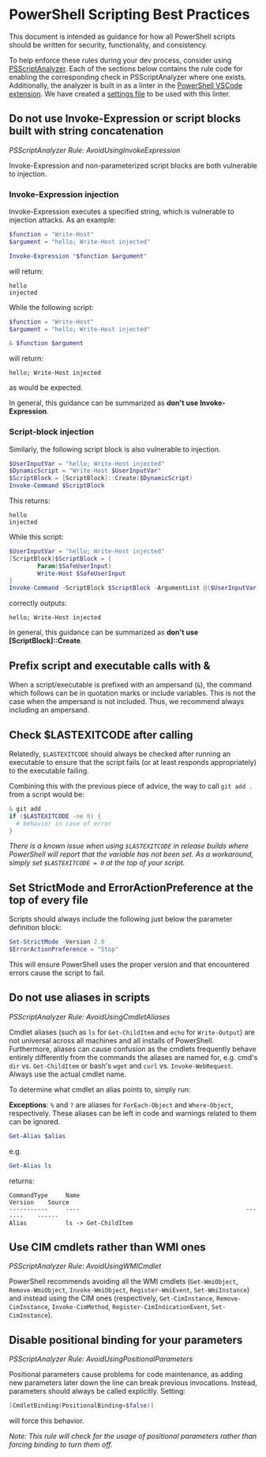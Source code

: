 # PowerShell Scripting Best Practices

This document is intended as guidance for how all PowerShell scripts should be written for security, functionality, and consistency.

To help enforce these rules during your dev process, consider using [PSScriptAnalyzer](https://github.com/PowerShell/PSScriptAnalyzer). Each of the sections below contains the rule code for enabling the corresponding check in PSScriptAnalyzer where one exists. Additionally, the analyzer is built in as a linter in the [PowerShell VSCode extension](https://marketplace.visualstudio.com/items?itemName=ms-vscode.PowerShell). We have created a [settings file](/eng/common/PSScriptAnalyzer.psd1) to be used with this linter.

## Do not use Invoke-Expression or script blocks built with string concatenation

*PSScriptAnalyzer Rule: AvoidUsingInvokeExpression*

Invoke-Expression and non-parameterized script blocks are both vulnerable to injection.

### Invoke-Expression injection

Invoke-Expression executes a specified string, which is vulnerable to injection attacks. As an example:

```powershell
$function = "Write-Host"
$argument = "hello; Write-Host injected"

Invoke-Expression "$function $argument"
```

will return:

```console
hello
injected
```

While the following script:

```powershell
$function = "Write-Host"
$argument = "hello; Write-Host injected"

& $function $argument
```

will return:

```console
hello; Write-Host injected
```

as would be expected.

In general, this guidance can be summarized as **don't use Invoke-Expression**.

### Script-block injection

Similarly, the following script block is also vulnerable to injection.

```powershell
$UserInputVar = "hello; Write-Host injected"
$DynamicScript = "Write-Host $UserInputVar"
$ScriptBlock = [ScriptBlock]::Create($DynamicScript)
Invoke-Command $ScriptBlock
```

This returns:

```console
hello
injected
```

While this script:

```powershell
$UserInputVar = "hello; Write-Host injected"
[ScriptBlock]$ScriptBlock = {
        Param($SafeUserInput)
        Write-Host $SafeUserInput
}
Invoke-Command -ScriptBlock $ScriptBlock -ArgumentList @($UserInputVar)
```

correctly outputs:

```console
hello; Write-Host injected
```

In general, this guidance can be summarized as **don't use [ScriptBlock]::Create**.

## Prefix script and executable calls with &

When a script/executable is prefixed with an ampersand (`&`), the command which follows can be in quotation marks or include variables. This is not the case when the ampersand is not included. Thus, we recommend always including an ampersand.

## Check $LASTEXITCODE after calling

Relatedly, `$LASTEXITCODE` should always be checked after running an executable to ensure that the script fails (or at least responds appropriately) to the executable failing.

Combining this with the previous piece of advice, the way to call `git add .` from a script would be:

```powershell
& git add .
if ($LASTEXITCODE -ne 0) {
  # behavior in case of error
}
```

*There is a known issue when using `$LASTEXITCODE` in release builds where PowerShell will report that the variable has not been set. As a workaround, simply set `$LASTEXITCODE = 0` at the top of your script.*

## Set StrictMode and ErrorActionPreference at the top of every file

Scripts should always include the following just below the parameter definition block:

```powershell
Set-StrictMode -Version 2.0
$ErrorActionPreference = "Stop"
```

This will ensure PowerShell uses the proper version and that encountered errors cause the script to fail.

## Do not use aliases in scripts

*PSScriptAnalyzer Rule: AvoidUsingCmdletAliases*

Cmdlet aliases (such as `ls` for `Get-ChildItem` and `echo` for `Write-Output`) are not universal across all machines and all installs of PowerShell. Furthermore, aliases can cause confusion as the cmdlets frequently behave entirely differently from the commands the aliases are named for, e.g. cmd's `dir` vs. `Get-ChildItem` or bash's `wget` and `curl` vs. `Invoke-WebRequest`. Always use the actual cmdlet name.

To determine what cmdlet an alias points to, simply run:

**Exceptions**: `%` and `?` are aliases for `ForEach-Object` and `Where-Object`, respectively. These aliases can be left in code and warnings related to them can be ignored.

```powershell
Get-Alias $alias
```

e.g.

```powershell
Get-Alias ls
```

returns:

```console
CommandType     Name                                               Version    Source
-----------     ----                                               -------    ------
Alias           ls -> Get-ChildItem
```

## Use CIM cmdlets rather than WMI ones

*PSScriptAnalyzer Rule: AvoidUsingWMICmdlet*

PowerShell recommends avoiding all the WMI cmdlets (`Get-WmiObject`, `Remove-WmiObject`, `Invoke-WmiObject`, `Register-WmiEvent`, `Set-WmiInstance`) and instead using the CIM ones (respectively, `Get-CimInstance`, `Remove-CimInstance`, `Invoke-CimMethod`, `Register-CimIndicationEvent`, `Set-CimInstance`).

## Disable positional binding for your parameters

*PSScriptAnalyzer Rule: AvoidUsingPositionalParameters*

Positional parameters cause problems for code maintenance, as adding new parameters later down the line can break previous invocations. Instead, parameters should always be called explicitly. Setting:

```powershell
[CmdletBinding(PositionalBinding=$false)]
```

will force this behavior.

*Note: This rule will check for the usage of positional parameters rather than forcing binding to turn them off.*